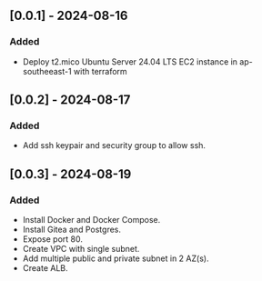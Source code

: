 ## [0.0.1] - 2024-08-16

### Added
- Deploy t2.mico Ubuntu Server 24.04 LTS EC2 instance in ap-southeeast-1 with terraform
  
## [0.0.2] - 2024-08-17

### Added
- Add ssh keypair and security group to allow ssh.

## [0.0.3] - 2024-08-19

### Added
- Install Docker and Docker Compose.
- Install Gitea and Postgres.
- Expose port 80.
- Create VPC with single subnet.
- Add multiple public and private subnet in 2 AZ(s).
- Create ALB.